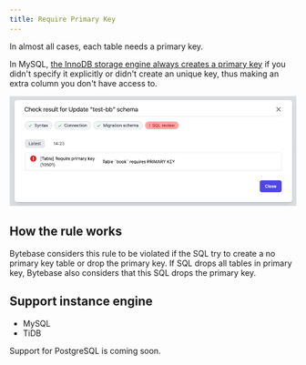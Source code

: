 ```yaml
---
title: Require Primary Key
---
```


In almost all cases, each table needs a primary key.

In MySQL, [the InnoDB storage engine always creates a primary key](https://dev.mysql.com/doc/refman/8.0/en/innodb-index-types.html) if you didn't specify it explicitly or didn't create an unique key, thus making an extra column you don't have access to.

![schema-review-table-require-pk](/static/docs-assets/schema-review-table-require-pk.png)

## How the rule works

Bytebase considers this rule to be violated if the SQL try to create a no primary key table or drop the primary key. If SQL drops all tables in primary key, Bytebase also considers that this SQL drops the primary key.

## Support instance engine

- MySQL
- TiDB

Support for PostgreSQL is coming soon.